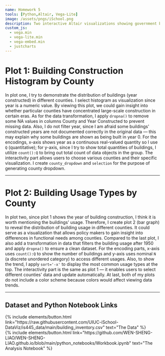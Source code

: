```yaml
---
name: Homework 5
tools: [Python,Altair, Vega-Lite]
image: /assets/pngs/iSchool.png
description: Two interactive Altair visualizations showing government building construction years and usage types by county.
custom_js:
  - vega.min
  - vega-lite.min
  - vega-embed.min
  - justcharts
---
```


# Plot 1: Building Construction Histogram by County

<vegachart schema-url="{{ site.baseurl }}/assets/plot/plot1.json" style="width: 100%; height: 500px;"></vegachart>

In plot one, I try to demonstrate the distribution of buildings (year constructed) in different counties. I select histogram as visualization since year is a numeric value. By viewing this plot, we could gain insight into whether particular counties have concentrated large-scale construction in certain eras. As for the data transformation, I apply `dropna()` to remove some NA values in columns County and Year Constructed to prevent missing data. Also, I do not filter year, since I am afraid some buildings' constructed years are not documented correctly in the original data — this may explain why some buildings are shown as being built in year 0. For the encodings, x-axis shows year as a continuous real-valued quantity so I use `Q` (quantitative); for y-axis, since I try to show total quantities of buildings, I utilize `count():Q` to bring out total count of data objects in the group. The interactivity part allows users to choose various counties and their specific visualization. I create `county_dropdown` and `selection` for the purpose of generating county dropdown.

---

# Plot 2: Building Usage Types by County

<vegachart schema-url="{{ site.baseurl }}/assets/plot/plot2.json" style="width: 100%; height: 500px;"></vegachart>

In plot two, since plot 1 shows the year of building construction, I think it is worth mentioning the buildings' usage. Therefore, I create plot 2 (bar graph) to reveal the distribution of building usage in different counties. It could serve as a visualization that allows policy makers to gain insight into differences in functional needs among counties. Compared to the last plot, I also add a transformation in data that filters the building usage after 1950 and apply `dropna()` to ensure a clean dataset. For the encoding parts, x-axis uses `count():Q` to show the number of buildings and y-axis uses nominal `N` (a discrete unordered category) to access different usages. Also, to show the trend, I apply `sort='-x'` to display the most common usage types at the top. The interactivity part is the same as plot 1 — it enables users to select different counties' data and update automatically. At last, both of my plots do not include a color scheme because colors would affect viewing data trends.

---

## Dataset and Python Notebook Links

<div class="left">
{% include elements/button.html link="https://raw.githubusercontent.com/UIUC-iSchool-DataViz/is445_data/main/building_inventory.csv" text="The Data" %}
</div>

<div class="right">
{% include elements/button.html link="https://github.com/WEN-SHENG-LIAO/WEN-SHENG-LIAO.github.io/blob/main/python_notebooks/Workbook.ipynb" text="The Analysis Notebook" %}
</div>


